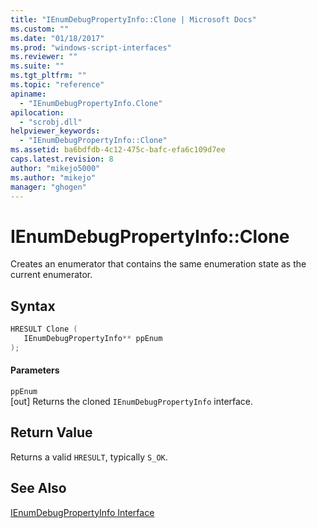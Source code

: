 ```yaml
---
title: "IEnumDebugPropertyInfo::Clone | Microsoft Docs"
ms.custom: ""
ms.date: "01/18/2017"
ms.prod: "windows-script-interfaces"
ms.reviewer: ""
ms.suite: ""
ms.tgt_pltfrm: ""
ms.topic: "reference"
apiname: 
  - "IEnumDebugPropertyInfo.Clone"
apilocation: 
  - "scrobj.dll"
helpviewer_keywords: 
  - "IEnumDebugPropertyInfo::Clone"
ms.assetid: ba6bdfdb-4c12-475c-bafc-efa6c109d7ee
caps.latest.revision: 8
author: "mikejo5000"
ms.author: "mikejo"
manager: "ghogen"
---
```

# IEnumDebugPropertyInfo::Clone
Creates an enumerator that contains the same enumeration state as the current enumerator.  
  
## Syntax  
  
```cpp
HRESULT Clone (  
   IEnumDebugPropertyInfo** ppEnum  
);  
```  
  
#### Parameters  
 `ppEnum`  
 [out] Returns the cloned `IEnumDebugPropertyInfo` interface.  
  
## Return Value  
 Returns a valid `HRESULT`, typically `S_OK`.  
  
## See Also  
 [IEnumDebugPropertyInfo Interface](../../winscript/reference/ienumdebugpropertyinfo-interface.md)